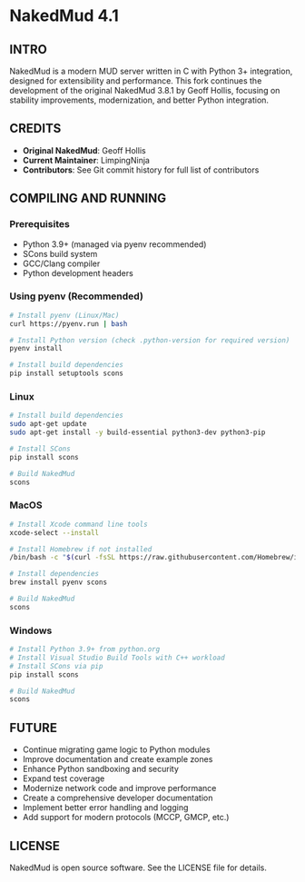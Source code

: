 # NakedMud 4.1

## INTRO
NakedMud is a modern MUD server written in C with Python 3+ integration, designed for extensibility and performance. This fork continues the development of the original NakedMud 3.8.1 by Geoff Hollis, focusing on stability improvements, modernization, and better Python integration.

## CREDITS
- **Original NakedMud**: Geoff Hollis
- **Current Maintainer**: LimpingNinja
- **Contributors**: See Git commit history for full list of contributors

## COMPILING AND RUNNING

### Prerequisites
- Python 3.9+ (managed via pyenv recommended)
- SCons build system
- GCC/Clang compiler
- Python development headers

### Using pyenv (Recommended)
```bash
# Install pyenv (Linux/Mac)
curl https://pyenv.run | bash

# Install Python version (check .python-version for required version)
pyenv install

# Install build dependencies
pip install setuptools scons
```

### Linux
```bash
# Install build dependencies
sudo apt-get update
sudo apt-get install -y build-essential python3-dev python3-pip

# Install SCons
pip install scons

# Build NakedMud
scons
```

### MacOS
```bash
# Install Xcode command line tools
xcode-select --install

# Install Homebrew if not installed
/bin/bash -c "$(curl -fsSL https://raw.githubusercontent.com/Homebrew/install/HEAD/install.sh)"

# Install dependencies
brew install pyenv scons

# Build NakedMud
scons
```

### Windows
```bash
# Install Python 3.9+ from python.org
# Install Visual Studio Build Tools with C++ workload
# Install SCons via pip
pip install scons

# Build NakedMud
scons
```

## FUTURE
- Continue migrating game logic to Python modules
- Improve documentation and create example zones
- Enhance Python sandboxing and security
- Expand test coverage
- Modernize network code and improve performance
- Create a comprehensive developer documentation
- Implement better error handling and logging
- Add support for modern protocols (MCCP, GMCP, etc.)

## LICENSE
NakedMud is open source software. See the LICENSE file for details.
